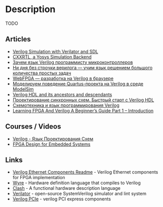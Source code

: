 # Description

TODO


## Articles

- [Verilog Simulation with Verilator and SDL](https://projectf.io/posts/verilog-sim-verilator-sdl/)
- [CXXRTL, a Yosys Simulation Backend](https://tomverbeure.github.io/2020/08/08/CXXRTL-the-New-Yosys-Simulation-Backend.html)
- [Зачем язык Verilog программисту микроконтроллеров](https://habr.com/ru/post/212507/)
- [Ни дня без строчки верилога — учим язык решением большого количества простых задач](https://habr.com/ru/post/587046/)
- [WebFPGA — разработка на Verilog в браузере](https://habr.com/ru/post/457910/)
- [Моделируем поведение Quartus-проекта на Verilog в среде ModelSim](https://habr.com/ru/post/512602/)
- [Verilog HDL and its ancestors and descendants](https://dl.acm.org/doi/abs/10.1145/3386337)
- [Проектирование синхронных схем. Быстрый старт с Verilog HDL](https://habr.com/ru/post/137643/)
- [Схемотехника и язык программирования Verilog](https://habr.com/ru/post/91931/)
- [Learning FPGA And Verilog A Beginner’s Guide Part 1 – Introduction](https://numato.com/kb/learning-fpga-verilog-beginners-guide-part-1-introduction/)


## Courses / Videos

- [Verilog - Язык Проектирования Схем](https://youtube.com/playlist?list=PL4UMfOeGYsvblwrP3VYKHq11xgkxVqoUj)
- [FPGA Design for Embedded Systems](https://www.coursera.org/specializations/fpga-design)


## Links

- [Verilog Ethernet Components Readme](https://github.com/alexforencich/verilog-ethernet) - Verilog Ethernet components for FPGA implementation
- [Wyre](https://github.com/nickmqb/wyre) - Hardware definition language that compiles to Verilog
- [Clash](https://github.com/clash-lang/clash-compiler) - A functional hardware description language
- [Verilator](https://github.com/verilator/verilator) - open-source SystemVerilog simulator and lint system
- [Verilog PCIe](https://github.com/alexforencich/verilog-pcie) - verilog PCI express components

